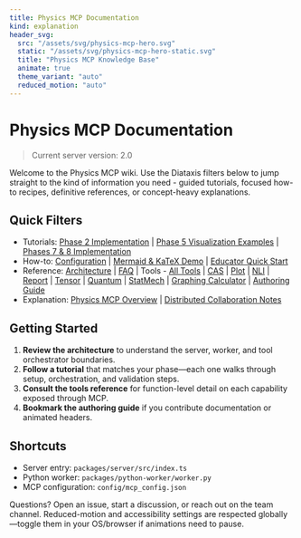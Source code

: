 ```yaml
---
title: Physics MCP Documentation
kind: explanation
header_svg:
  src: "/assets/svg/physics-mcp-hero.svg"
  static: "/assets/svg/physics-mcp-hero-static.svg"
  title: "Physics MCP Knowledge Base"
  animate: true
  theme_variant: "auto"
  reduced_motion: "auto"
---
```


# Physics MCP Documentation

> Current server version: 2.0

Welcome to the Physics MCP wiki. Use the Diataxis filters below to jump straight to the kind of information you need - guided tutorials, focused how-to recipes, definitive references, or concept-heavy explanations.

## Quick Filters

- Tutorials: [Phase 2 Implementation](Phase2-Implementation.md) | [Phase 5 Visualization Examples](phase5_examples.md) | [Phases 7 & 8 Implementation](phases_7_8_implementation.md)
- How-to: [Configuration](Configuration.md) | [Mermaid & KaTeX Demo](examples/mermaid-and-math.md) | [Educator Quick Start](guides/educators.md)
- Reference: [Architecture](Architecture.md) | [FAQ](FAQ.md) | Tools - [All Tools](Tools/AllTools.md) | [CAS](Tools/CAS.md) | [Plot](Tools/Plot.md) | [NLI](Tools/NLI.md) | [Report](Tools/Report.md) | [Tensor](Tools/Tensor.md) | [Quantum](Tools/Quantum.md) | [StatMech](Tools/StatMech.md) | [Graphing Calculator](Tools/GraphingCalculator.md) | [Authoring Guide](contrib/authoring.md)
- Explanation: [Physics MCP Overview](../README.md) | [Distributed Collaboration Notes](../examples/phase7_distributed_collaboration.md)

## Getting Started

1. **Review the architecture** to understand the server, worker, and tool orchestrator boundaries.
2. **Follow a tutorial** that matches your phase—each one walks through setup, orchestration, and validation steps.
3. **Consult the tools reference** for function-level detail on each capability exposed through MCP.
4. **Bookmark the authoring guide** if you contribute documentation or animated headers.

## Shortcuts

- Server entry: `packages/server/src/index.ts`
- Python worker: `packages/python-worker/worker.py`
- MCP configuration: `config/mcp_config.json`

Questions? Open an issue, start a discussion, or reach out on the team channel. Reduced-motion and accessibility settings are respected globally—toggle them in your OS/browser if animations need to pause.






